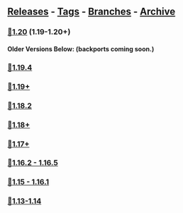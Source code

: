 ## [Releases](https://github.com/InfamousMusicify/Chains-Plus/releases/) - [Tags](https://github.com/InfamousMusicify/Chains-Plus/tags/) - [Branches](https://github.com/InfamousMusicify/Chains-Plus/branches) - [Archive](https://github.com/InfamousMusicify/Chains-Plus/releases/tag/Archive)       


### [🔗1.20](https://github.com/InfamousMusicify/Chains-Plus/releases/download/1.20/Chains+_V3.0.0-1.20.zip) (1.19-1.20+)     

#### Older Versions Below:  (backports coming soon.)

### [🔗1.19.4](https://github.com/InfamousMusicify/Chains-Plus/releases/download/1.19.4/Chains+_.VO.2.0-1.19.4.zip)    
### [🔗1.19+](https://github.com/InfamousMusicify/Chains-Plus/releases/download/1.19/Chains+_.VO.2.0-1.19.zip)  

### [🔗1.18.2](https://github.com/InfamousMusicify/Chains-Plus/releases/download/Archive/Chains+_.V2.6.18.zip) 
### [🔗1.18+](https://github.com/InfamousMusicify/Chains-Plus/releases/download/Archive/Chains+_.V2.6.18.zip)
     
### [🔗1.17+](https://github.com/InfamousMusicify/Chains-Plus/releases/download/Archive/Chains+_.V2.3.17.zip)    

### [🔗1.16.2 - 1.16.5](https://github.com/InfamousMusicify/Chains-Plus/releases/download/Archive/Chains.V1.5.6.-.1.16.4.zip)   

### [🔗1.15 - 1.16.1](https://github.com/InfamousMusicify/Chains-Plus/releases/download/Archive/ChainsV1.4.4.zip)   

### [🔗1.13-1.14](https://github.com/InfamousMusicify/Chains-Plus/releases/download/Archive/ChainsV1.4.4.zip)


